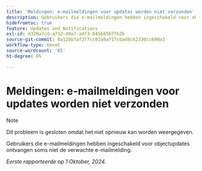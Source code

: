 ```yaml
---
title: 'Meldingen: e-mailmeldingen voor updates worden niet verzonden'
description: Gebruikers die e-mailmeldingen hebben ingeschakeld voor objectupdates ontvangen soms niet de verwachte e-mailmelding.
hidefromtoc: true
feature: Updates and Notifications
exl-id: d320a7cd-a732-49a7-a4f3-045b85b7fb2b
source-git-commit: 8a12bbfaf3f7cc01a8a717cbad8c62330cc690a3
workflow-type: tm+mt
source-wordcount: '65'
ht-degree: 0%

---
```


# Meldingen: e-mailmeldingen voor updates worden niet verzonden

>[!NOTE]
>
>Dit probleem is gesloten omdat het niet opnieuw kan worden weergegeven.

Gebruikers die e-mailmeldingen hebben ingeschakeld voor objectupdates ontvangen soms niet de verwachte e-mailmelding.

_Eerste rapporteerde op 1 Oktober, 2024._
